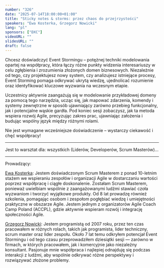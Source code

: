 ```yaml
---
number: "326"
date: "2025-07-14T18:00:00+01:00"
title: "Sticky notes & storms: przez chaos do przejrzystości"
speakers: "Ewa Kosterka, Grzegorz Nowicki"
lang: "pl"
sponsors: ["DXC"]
videoURL: ""
slidesURL: ""
draft: false
---
```


Chcesz doświadczyć Event Stormingu – potężnej techniki modelowania opartej na współpracy, która łączy różne punkty widzenia interesariuszy w celu zgłębienia i zrozumienia złożonych domen biznesowych. Niezależnie od tego, czy projektujesz nowy system, czy analizujesz istniejące procesy, Event Storming pomaga odkrywać ukrytą wiedzę, ujednolicać rozumienie oraz identyfikować kluczowe wyzwania na wczesnym etapie.

Uczestnicy aktywnie zaangażują się w modelowanie przykładowej domeny za pomocą tego narzędzia, ucząc się, jak mapować zdarzenia, komendy i systemy zewnętrzne w sposób ujawniający zarówno przebieg funkcjonalny, jak i potencjalne wąskie gardła. Pod koniec sesji zobaczysz, jak ta metoda wspiera rozwój Agile, precyzując zakres prac, ujawniając założenia i budując wspólny język między różnymi rolami.

Nie jest wymagane wcześniejsze doświadczenie – wystarczy ciekawość i chęć współpracy!

***
Jest to warsztat dla:
wszystkich (Liderów, Developerów, Scrum Masterów)...
***

Prowadzący:

<a href="https://www.linkedin.com/in/ewa-kosterka-44617978/" target="_blank">Ewa Kosterka</a>: Jestem doświadczonym Scrum Masterem z ponad 10-letnim stażem we wspieraniu zespołów i organizacji Agile w dostarczaniu wartości poprzez współpracę i ciągłe doskonalenie. Zostałam Scrum Masterem, ponieważ uwielbiam wspólnie z zaangażowanymi ludźmi stawiać czoła wyzwaniom i tworzyć wyjątkowe produkty. Od 8 lat prowadzę również szkolenia, pomagając osobom i zespołom pogłębiać wiedzę i umiejętności praktyczne w obszarze Agile. Jestem jednym z organizatorów Agile Coach Camp Poland (ACCPL), gdzie aktywnie wspieram rozwój i integrację społeczności Agile.

<a href="https://www.linkedin.com/in/sp3esu/" target="_blank">Grzegorz Nowicki</a>: Jestem programistą od 2007 roku, przez ten czas pracowałem w różnych rolach, takich jak programista, lider techniczny, scrum master oraz lider zespołu. Około 7 lat temu odkryłem potencjał Event Stormingu i od tego czasu przeprowadziłem dziesiątki sesji — zarówno w firmach, w których pracowałem, jak i komercyjnie jako niezależny konsultant. Pasjonuje mnie współpraca i najlepiej odnajduję się podczas interakcji z ludźmi, aby wspólnie odkrywać różne perspektywy i rozwiązywać złożone problemy.

